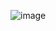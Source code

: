 ![image](https://github.com/Imtiaj-Sajin/OpenGL-Tasks/assets/100506477/0dfdd819-309e-4288-a76a-e3466b07f7a8)
